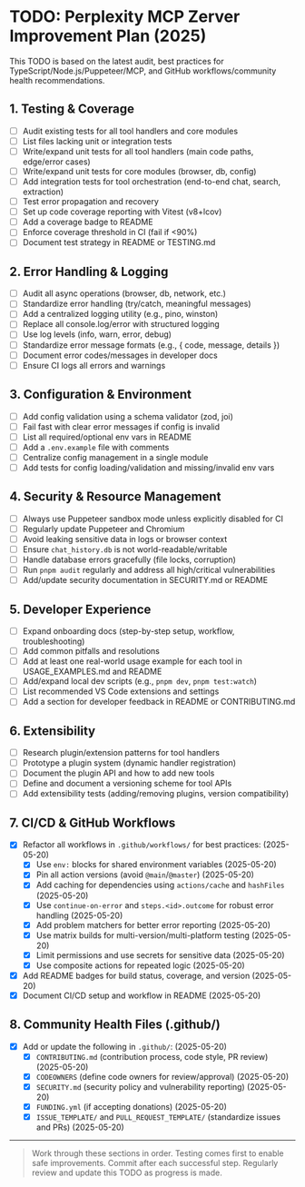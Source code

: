 # TODO: Perplexity MCP Zerver Improvement Plan (2025)

This TODO is based on the latest audit, best practices for TypeScript/Node.js/Puppeteer/MCP, and GitHub workflows/community health recommendations.

## 1. Testing & Coverage
- [ ] Audit existing tests for all tool handlers and core modules
- [ ] List files lacking unit or integration tests
- [ ] Write/expand unit tests for all tool handlers (main code paths, edge/error cases)
- [ ] Write/expand unit tests for core modules (browser, db, config)
- [ ] Add integration tests for tool orchestration (end-to-end chat, search, extraction)
- [ ] Test error propagation and recovery
- [ ] Set up code coverage reporting with Vitest (v8+lcov)
- [ ] Add a coverage badge to README
- [ ] Enforce coverage threshold in CI (fail if <90%)
- [ ] Document test strategy in README or TESTING.md

## 2. Error Handling & Logging
- [ ] Audit all async operations (browser, db, network, etc.)
- [ ] Standardize error handling (try/catch, meaningful messages)
- [ ] Add a centralized logging utility (e.g., pino, winston)
- [ ] Replace all console.log/error with structured logging
- [ ] Use log levels (info, warn, error, debug)
- [ ] Standardize error message formats (e.g., { code, message, details })
- [ ] Document error codes/messages in developer docs
- [ ] Ensure CI logs all errors and warnings

## 3. Configuration & Environment
- [ ] Add config validation using a schema validator (zod, joi)
- [ ] Fail fast with clear error messages if config is invalid
- [ ] List all required/optional env vars in README
- [ ] Add a `.env.example` file with comments
- [ ] Centralize config management in a single module
- [ ] Add tests for config loading/validation and missing/invalid env vars

## 4. Security & Resource Management
- [ ] Always use Puppeteer sandbox mode unless explicitly disabled for CI
- [ ] Regularly update Puppeteer and Chromium
- [ ] Avoid leaking sensitive data in logs or browser context
- [ ] Ensure `chat_history.db` is not world-readable/writable
- [ ] Handle database errors gracefully (file locks, corruption)
- [ ] Run `pnpm audit` regularly and address all high/critical vulnerabilities
- [ ] Add/update security documentation in SECURITY.md or README

## 5. Developer Experience
- [ ] Expand onboarding docs (step-by-step setup, workflow, troubleshooting)
- [ ] Add common pitfalls and resolutions
- [ ] Add at least one real-world usage example for each tool in USAGE_EXAMPLES.md and README
- [ ] Add/expand local dev scripts (e.g., `pnpm dev`, `pnpm test:watch`)
- [ ] List recommended VS Code extensions and settings
- [ ] Add a section for developer feedback in README or CONTRIBUTING.md

## 6. Extensibility
- [ ] Research plugin/extension patterns for tool handlers
- [ ] Prototype a plugin system (dynamic handler registration)
- [ ] Document the plugin API and how to add new tools
- [ ] Define and document a versioning scheme for tool APIs
- [ ] Add extensibility tests (adding/removing plugins, version compatibility)

## 7. CI/CD & GitHub Workflows
- [x] Refactor all workflows in `.github/workflows/` for best practices: (2025-05-20)
  - [x] Use `env:` blocks for shared environment variables (2025-05-20)
  - [x] Pin all action versions (avoid `@main`/`@master`) (2025-05-20)
  - [x] Add caching for dependencies using `actions/cache` and `hashFiles` (2025-05-20)
  - [x] Use `continue-on-error` and `steps.<id>.outcome` for robust error handling (2025-05-20)
  - [x] Add problem matchers for better error reporting (2025-05-20)
  - [x] Use matrix builds for multi-version/multi-platform testing (2025-05-20)
  - [x] Limit permissions and use secrets for sensitive data (2025-05-20)
  - [x] Use composite actions for repeated logic (2025-05-20)
- [x] Add README badges for build status, coverage, and version (2025-05-20)
- [x] Document CI/CD setup and workflow in README (2025-05-20)

## 8. Community Health Files (.github/)
- [x] Add or update the following in `.github/`: (2025-05-20)
  - [x] `CONTRIBUTING.md` (contribution process, code style, PR review) (2025-05-20)
  - [x] `CODEOWNERS` (define code owners for review/approval) (2025-05-20)
  - [x] `SECURITY.md` (security policy and vulnerability reporting) (2025-05-20)
  - [x] `FUNDING.yml` (if accepting donations) (2025-05-20)
  - [x] `ISSUE_TEMPLATE/` and `PULL_REQUEST_TEMPLATE/` (standardize issues and PRs) (2025-05-20)

---

> Work through these sections in order. Testing comes first to enable safe improvements. Commit after each successful step. Regularly review and update this TODO as progress is made.
